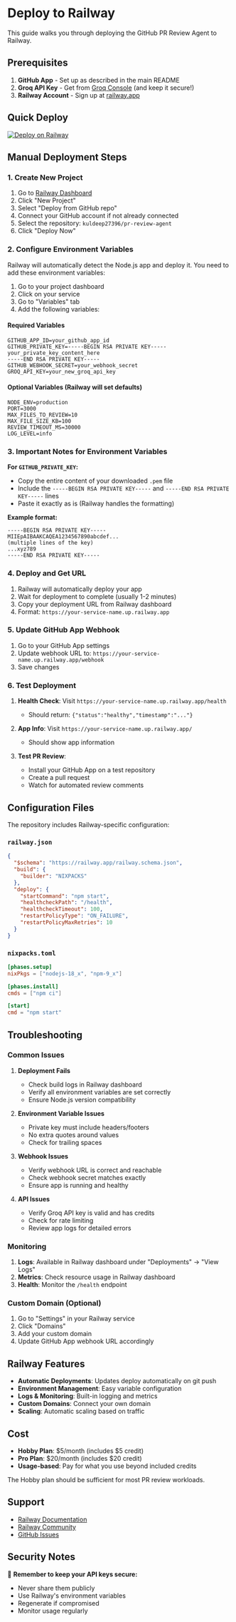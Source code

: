 # Deploy to Railway

This guide walks you through deploying the GitHub PR Review Agent to Railway.

## Prerequisites

1. **GitHub App** - Set up as described in the main README
2. **Groq API Key** - Get from [Groq Console](https://console.groq.com/) (and keep it secure!)
3. **Railway Account** - Sign up at [railway.app](https://railway.app)

## Quick Deploy

[![Deploy on Railway](https://railway.app/button.svg)](https://railway.app/template/github.com/kuldeep27396/pr-review-agent)

## Manual Deployment Steps

### 1. Create New Project

1. Go to [Railway Dashboard](https://railway.app/dashboard)
2. Click "New Project"
3. Select "Deploy from GitHub repo"
4. Connect your GitHub account if not already connected
5. Select the repository: `kuldeep27396/pr-review-agent`
6. Click "Deploy Now"

### 2. Configure Environment Variables

Railway will automatically detect the Node.js app and deploy it. You need to add these environment variables:

1. Go to your project dashboard
2. Click on your service
3. Go to "Variables" tab
4. Add the following variables:

#### Required Variables

```env
GITHUB_APP_ID=your_github_app_id
GITHUB_PRIVATE_KEY=-----BEGIN RSA PRIVATE KEY-----
your_private_key_content_here
-----END RSA PRIVATE KEY-----
GITHUB_WEBHOOK_SECRET=your_webhook_secret
GROQ_API_KEY=your_new_groq_api_key
```

#### Optional Variables (Railway will set defaults)

```env
NODE_ENV=production
PORT=3000
MAX_FILES_TO_REVIEW=10
MAX_FILE_SIZE_KB=100
REVIEW_TIMEOUT_MS=30000
LOG_LEVEL=info
```

### 3. Important Notes for Environment Variables

**For `GITHUB_PRIVATE_KEY`:**
- Copy the entire content of your downloaded `.pem` file
- Include the `-----BEGIN RSA PRIVATE KEY-----` and `-----END RSA PRIVATE KEY-----` lines
- Paste it exactly as is (Railway handles the formatting)

**Example format:**
```
-----BEGIN RSA PRIVATE KEY-----
MIIEpAIBAAKCAQEA1234567890abcdef...
(multiple lines of the key)
...xyz789
-----END RSA PRIVATE KEY-----
```

### 4. Deploy and Get URL

1. Railway will automatically deploy your app
2. Wait for deployment to complete (usually 1-2 minutes)
3. Copy your deployment URL from Railway dashboard
4. Format: `https://your-service-name.up.railway.app`

### 5. Update GitHub App Webhook

1. Go to your GitHub App settings
2. Update webhook URL to: `https://your-service-name.up.railway.app/webhook`
3. Save changes

### 6. Test Deployment

1. **Health Check**: Visit `https://your-service-name.up.railway.app/health`
   - Should return: `{"status":"healthy","timestamp":"..."}`

2. **App Info**: Visit `https://your-service-name.up.railway.app/`
   - Should show app information

3. **Test PR Review**:
   - Install your GitHub App on a test repository
   - Create a pull request
   - Watch for automated review comments

## Configuration Files

The repository includes Railway-specific configuration:

### `railway.json`
```json
{
  "$schema": "https://railway.app/railway.schema.json",
  "build": {
    "builder": "NIXPACKS"
  },
  "deploy": {
    "startCommand": "npm start",
    "healthcheckPath": "/health",
    "healthcheckTimeout": 100,
    "restartPolicyType": "ON_FAILURE",
    "restartPolicyMaxRetries": 10
  }
}
```

### `nixpacks.toml`
```toml
[phases.setup]
nixPkgs = ["nodejs-18_x", "npm-9_x"]

[phases.install]
cmds = ["npm ci"]

[start]
cmd = "npm start"
```

## Troubleshooting

### Common Issues

1. **Deployment Fails**
   - Check build logs in Railway dashboard
   - Verify all environment variables are set correctly
   - Ensure Node.js version compatibility

2. **Environment Variable Issues**
   - Private key must include headers/footers
   - No extra quotes around values
   - Check for trailing spaces

3. **Webhook Issues**
   - Verify webhook URL is correct and reachable
   - Check webhook secret matches exactly
   - Ensure app is running and healthy

4. **API Issues**
   - Verify Groq API key is valid and has credits
   - Check for rate limiting
   - Review app logs for detailed errors

### Monitoring

1. **Logs**: Available in Railway dashboard under "Deployments" → "View Logs"
2. **Metrics**: Check resource usage in Railway dashboard
3. **Health**: Monitor the `/health` endpoint

### Custom Domain (Optional)

1. Go to "Settings" in your Railway service
2. Click "Domains"
3. Add your custom domain
4. Update GitHub App webhook URL accordingly

## Railway Features

- **Automatic Deployments**: Updates deploy automatically on git push
- **Environment Management**: Easy variable configuration
- **Logs & Monitoring**: Built-in logging and metrics
- **Custom Domains**: Connect your own domain
- **Scaling**: Automatic scaling based on traffic

## Cost

- **Hobby Plan**: $5/month (includes $5 credit)
- **Pro Plan**: $20/month (includes $20 credit)
- **Usage-based**: Pay for what you use beyond included credits

The Hobby plan should be sufficient for most PR review workloads.

## Support

- [Railway Documentation](https://docs.railway.app/)
- [Railway Community](https://railway.app/discord)
- [GitHub Issues](https://github.com/kuldeep27396/pr-review-agent/issues)

## Security Notes

🔐 **Remember to keep your API keys secure:**
- Never share them publicly
- Use Railway's environment variables
- Regenerate if compromised
- Monitor usage regularly